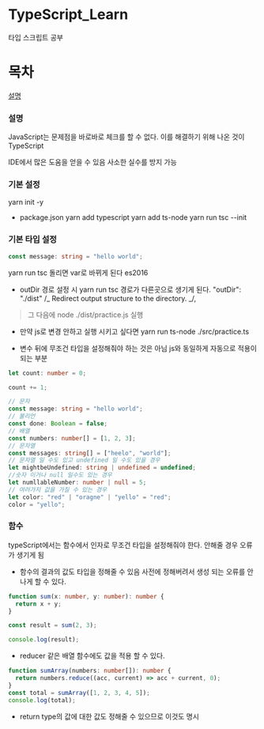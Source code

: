 # TypeScript_Learn

타입 스크립트 공부

# 목차

[설명](#설명)

### 설명

JavaScript는 문제점을 바로바로 체크를 할 수 없다.
이를 해결하기 위해 나온 것이 TypeScript

IDE에서 많은 도움을 얻을 수 있음
사소한 실수를 방지 가능

### 기본 설정

yarn init -y

- package.json
  yarn add typescript
  yarn add ts-node
  yarn run tsc --init

### 기본 타입 설정

```ts
const message: string = "hello world";
```

yarn run tsc 돌리면 var로 바뀌게 된다
es2016

- outDir 경로 설정 시 yarn run tsc 경로가 다른곳으로 생기게 된다.
  "outDir": "./dist" /_ Redirect output structure to the directory. _/,

> 그 다음에 node ./dist/practice.js 실행

- 만약 js로 변경 안하고 실행 시키고 싶다면
  yarn run ts-node ./src/practice.ts

* 변수 뒤에 무조건 타입을 설정해줘야 하는 것은 아님
  js와 동일하게 자동으로 적용이 되는 부분

```ts
let count: number = 0;

count += 1;

// 문자
const message: string = "hello world";
// 불리언
const done: Boolean = false;
// 배열
const numbers: number[] = [1, 2, 3];
// 문자열
const messages: string[] = ["heelo", "world"];
// 문자열 일 수도 있고 undefined 일 수도 있을 경우
let mightbeUndefined: string | undefined = undefined;
//숫자 이거나 null 일수도 있는 경우
let numllableNumber: number | null = 5;
// 여러가지 값을 가질 수 있는 경우
let color: "red" | "oragne" | "yello" = "red";
color = "yello";
```

### 함수

typeScript에서는 함수에서 인자로 무조건 타입을 설정해줘야 한다.
안해줄 경우 오류가 생기게 됨

- 함수의 결과의 값도 타입을 정해줄 수 있음
  사전에 정해버려서 생성 되는 오류를 안나게 할 수 있다.

```typescript
function sum(x: number, y: number): number {
  return x + y;
}

const result = sum(2, 3);

console.log(result);
```

- reducer 같은 배열 함수에도 값을 적용 할 수 있다.

```typescript
function sumArray(numbers: number[]): number {
  return numbers.reduce((acc, current) => acc + current, 0);
}
const total = sumArray([1, 2, 3, 4, 5]);
console.log(total);
```

- return type의 값에 대한 값도 정해줄 수 있으므로 이것도 명시
